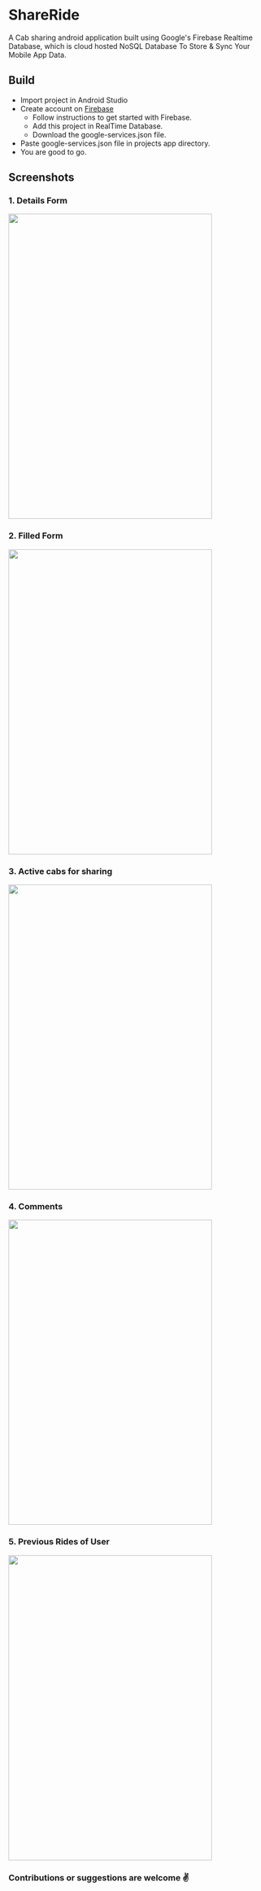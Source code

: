 # ShareRide

A Cab sharing android application built using Google's Firebase Realtime Database, which is cloud
hosted NoSQL Database To Store & Sync Your Mobile App Data.

## Build

  * Import project in Android Studio
  * Create account on [Firebase](https://firebase.google.com/)
    * Follow instructions to get started with Firebase.
    * Add this project in RealTime Database.
    * Download the google-services.json file.
  * Paste google-services.json file in projects app directory.
  * You are good to go.

## Screenshots

### 1. Details Form

<img src="https://github.com/rajeev29five/ShareRide/blob/master/READMEIMG/Details.png" width="400" height="600">

### 2. Filled Form

<img src="https://github.com/rajeev29five/ShareRide/blob/master/READMEIMG/FillDetails.png" width="400" height="600">

### 3. Active cabs for sharing

<img src="https://github.com/rajeev29five/ShareRide/blob/master/READMEIMG/Posts.png" width="400" height="600">

### 4. Comments

<img src="https://github.com/rajeev29five/ShareRide/blob/master/READMEIMG/Comments.png" width="400" height="600">

### 5. Previous Rides of User

<img src="https://github.com/rajeev29five/ShareRide/blob/master/READMEIMG/PreviousRides.png" width="400" height="600">



### Contributions or suggestions are welcome :v: